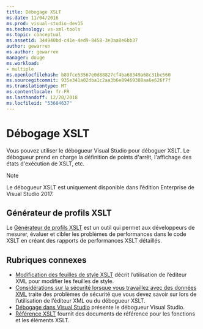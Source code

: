 ```yaml
---
title: Débogage XSLT
ms.date: 11/04/2016
ms.prod: visual-studio-dev15
ms.technology: vs-xml-tools
ms.topic: conceptual
ms.assetid: 344940bd-c41e-4ed9-8458-3e3aa8e6bb37
author: gewarren
ms.author: gewarren
manager: douge
ms.workload:
- multiple
ms.openlocfilehash: b89fce53567e0d88827cf4ba68349a68c31bc560
ms.sourcegitcommit: 935e341a02dba1c2aa3b6e89469388aa6e626f7f
ms.translationtype: MT
ms.contentlocale: fr-FR
ms.lasthandoff: 12/20/2018
ms.locfileid: "53684637"
---
```

# <a name="debugging-xslt"></a>Débogage XSLT

Vous pouvez utiliser le débogueur Visual Studio pour déboguer XSLT. Le débogueur prend en charge la définition de points d'arrêt, l'affichage des états d'exécution de XSLT, etc.

> [!NOTE]
> Le débogueur XSLT est uniquement disponible dans l’édition Enterprise de Visual Studio 2017.

## <a name="xslt-profiler"></a>Générateur de profils XSLT

Le [Générateur de profils XSLT](../xml-tools/xslt-profiler.md) est un outil qui permet aux développeurs de mesurer, évaluer et cibler les problèmes de performances dans le code XSLT en créant des rapports de performances XSLT détaillés.

## <a name="related-sections"></a>Rubriques connexes

- [Modification des feuilles de style XSLT](../xml-tools/editing-xslt-style-sheets.md) décrit l’utilisation de l’éditeur XML pour modifier les feuilles de style.
- [Considérations sur la sécurité lorsque vous travaillez avec des données XML](../xml-tools/security-considerations-when-working-with-xml-data.md) traite des problèmes de sécurité que vous devez savoir sur lors de l’utilisation de l’éditeur XML ou du débogueur XSLT.
- [Débogage dans Visual Studio](../debugger/debugger-feature-tour.md) présente le débogueur Visual Studio.
- [Référence XSLT](https://msdn.microsoft.com/678bcd68-cbbb-4be5-9dd2-40f94488a1cf) fournit des documents de référence pour les fonctions et les éléments XSLT.
